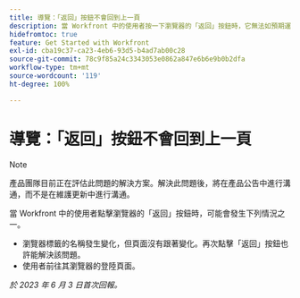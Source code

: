 ```yaml
---
title: 導覽：「返回」按鈕不會回到上一頁
description: 當 Workfront 中的使用者按一下瀏覽器的「返回」按鈕時，它無法如預期運作。
hidefromtoc: true
feature: Get Started with Workfront
exl-id: cba19c37-ca23-4eb6-93d5-b4ad7ab00c28
source-git-commit: 78c9f85a24c3343053e0862a847e6b6e9b0b2dfa
workflow-type: tm+mt
source-wordcount: '119'
ht-degree: 100%

---
```


# 導覽：「返回」按鈕不會回到上一頁

>[!NOTE]
>
>產品團隊目前正在評估此問題的解決方案。解決此問題後，將在產品公告中進行溝通，而不是在維護更新中進行溝通。

當 Workfront 中的使用者點擊瀏覽器的「返回」按鈕時，可能會發生下列情況之一。

* 瀏覽器標籤的名稱發生變化，但頁面沒有跟著變化。再次點擊「返回」按鈕也許能解決該問題。
* 使用者前往其瀏覽器的登陸頁面。

_於 2023 年 6 月 3 日首次回報。_
